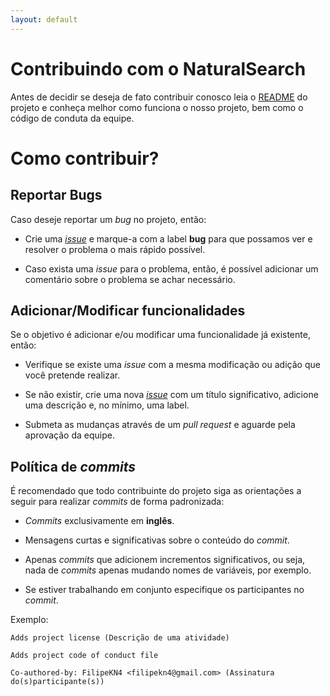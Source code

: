 ```yaml
---
layout: default
---
```


# Contribuindo com o NaturalSearch

Antes de decidir se deseja de fato contribuir conosco leia o [README](https://github.com/fga-eps-mds/2018.2-NaturalSearch/blob/gh-pages/README.md) do projeto e conheça melhor como funciona o nosso projeto, bem como o código de conduta da equipe.

# Como contribuir?

## Reportar Bugs

Caso deseje reportar um _bug_ no projeto, então:

* Crie uma [_issue_](https://github.com/fga-eps-mds/2018.2-NaturalSearch/issues/new) e marque-a com a label **bug** para que possamos ver e resolver o problema o mais rápido possível.

* Caso exista uma _issue_ para o problema, então, é possível adicionar um comentário sobre o problema se achar necessário.

## Adicionar/Modificar funcionalidades

Se o objetivo é adicionar e/ou modificar uma funcionalidade já existente, então:

* Verifique se existe uma _issue_ com a mesma modificação ou adição que você pretende realizar.

* Se não existir, crie uma nova [_issue_](https://github.com/fga-eps-mds/2018.2-NaturalSearch/issues/new) com um título significativo, adicione uma descrição e, no mínimo, uma label.

* Submeta as mudanças através de um _pull request_ e aguarde pela aprovação da equipe.

## Política de _commits_

É recomendado que todo contribuinte do projeto siga as orientações a seguir para realizar _commits_ de forma padronizada:

* _Commits_ exclusivamente em **inglês**.

* Mensagens curtas e significativas sobre o conteúdo do _commit_.

* Apenas _commits_ que adicionem incrementos significativos, ou seja, nada de _commits_ apenas mudando nomes de variáveis, por exemplo.

* Se estiver trabalhando em conjunto especifique os participantes no _commit_.

Exemplo:

    Adds project license (Descrição de uma atividade)

    Adds project code of conduct file

    Co-authored-by: FilipeKN4 <filipekn4@gmail.com> (Assinatura do(s)participante(s))


